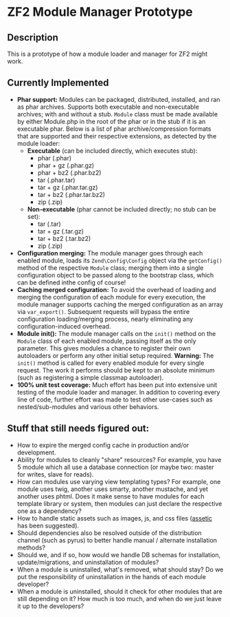 ZF2 Module Manager Prototype
============================

Description
-----------
This is a prototype of how a module loader and manager for ZF2 might work.

Currently Implemented
---------------------

* **Phar support:** 
  Modules can be packaged, distributed, installed, and ran as phar archives. 
  Supports both executable and non-executable archives; with and without a stub.
  `Module` class must be made available by either Module.php in the root of the
  phar or in the stub if it is an executable phar. Below is a list of phar 
  archive/compression formats that are supported and their respective extensions, 
  as detected by the module loader:
    * **Executable** (can be included directly, which executes stub):
        * phar (.phar)
        * phar + gz  (.phar.gz)
        * phar + bz2 (.phar.bz2)
        * tar (.phar.tar)
        * tar + gz (.phar.tar.gz)
        * tar + bz2 (.phar.tar.bz2)
        * zip (.zip)
    * **Non-executable** (phar cannot be included directly; no stub can be set):
        * tar (.tar)
        * tar + gz (.tar.gz)
        * tar + bz2 (.tar.bz2)
        * zip (.zip)
* **Configuration merging:**
    The module manager goes through each enabled module, loads its
    `Zend\Config\Config` object via the `getConfig()` method of the respective
    `Module` class; merging them into a single configuration object to be passed
    along to the bootstrap class, which can be defined inthe config of course!
* **Caching merged configuration:**
    To avoid the overhead of loading and merging the configuration of each
    module for every execution, the module manager supports caching the merged
    configuration as an array via `var_export()`. Subsequent requests will bypass
    the entire configuration loading/merging process, nearly eliminating any
    configuration-induced overhead.
* **Module init():**
    The module manager calls on the `init()` method on the `Module` class of
    each enabled module, passing itself as the only parameter. This gives
    modules a chance to register their own autoloaders or perform any other
    initial setup required. **Warning:** The `init()` method is called for every
    enabled module for every single request. The work it performs should be kept
    to an absolute minimum (such as registering a simple classmap autoloader).
* **100% unit test coverage:**
    Much effort has been put into extensive unit testing of the module loader
    and manager. In addition to covering every line of code, further effort was
    made to test other use-cases such as nested/sub-modules and various other 
    behaviors.


Stuff that still needs figured out:
-----------------------------------

* How to expire the merged config cache in production and/or development.
* Ability for modules to cleanly "share" resources? For example, you have 5 module which all use a database connection (or maybe two: master for writes, slave for reads).
* How can modules use varying view templating types? For example, one module uses twig, another uses smarty, another mustache, and yet another uses phtml. Does it make sense to have modules for each template library or system, then modules can just declare the respective one as a dependency?
* How to handle static assets such as images, js, and css files ([assetic](https://github.com/kriswallsmith/assetic) has been suggested).
* Should dependencies also be resolved outside of the distribution channel (such as pyrus) to better handle manual / alternate installation methods?
* Should we, and if so, how would we handle DB schemas for installation, update/migrations, and uninstallation of modules?
* When a module is uninstalled, what's removed, what should stay? Do we put the responsibility of uninstallation in the hands of each module developer?
* When a module is uninstalled, should it check for other modules that are still depending on it? How much is too much, and when do we just leave it up to the developers?
